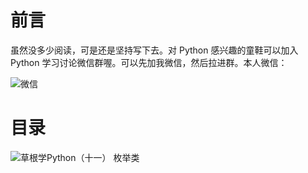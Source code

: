 # 前言 #

虽然没多少阅读，可是还是坚持写下去。对 Python 感兴趣的童鞋可以加入 Python 学习讨论微信群喔。可以先加我微信，然后拉进群。本人微信：

![微信](http://img.blog.csdn.net/20170626191709373?watermark/2/text/aHR0cDovL2Jsb2cuY3Nkbi5uZXQvVHdvX1dhdGVy/font/5a6L5L2T/fontsize/400/fill/I0JBQkFCMA==/dissolve/70/gravity/SouthEast)

# 目录 #

![草根学Python（十一） 枚举类](https://user-gold-cdn.xitu.io/2017/8/28/e403eb0edf80f951450edfef8e306a2f)